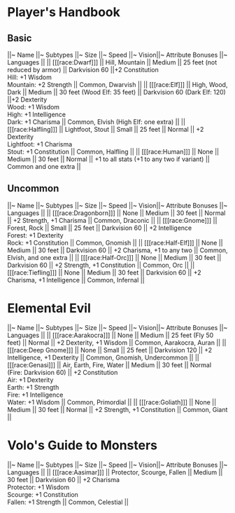 # Player's Handbook

## Basic

||~ Name ||~ Subtypes ||~ Size ||~ Speed ||~ Vision||~ Attribute Bonuses ||~ Languages ||
|| [[[race:Dwarf]]] || Hill, Mountain || Medium || 25 feet (not reduced by armor) || Darkvision 60 ||+2 Constitution<br>Hill: +1 Wisdom<br>Mountain: +2 Strength || Common, Dwarvish ||
|| [[[race:Elf]]] || High, Wood, Dark || Medium || 30 feet (Wood Elf: 35 feet) || Darkvision 60 (Dark Elf: 120) ||+2 Dexterity<br>Wood: +1 Wisdom<br>High: +1 Intelligence<br>Dark: +1 Charisma || Common, Elvish (High Elf: one extra) ||
|| [[[race:Halfling]]] || Lightfoot, Stout || Small || 25 feet || Normal || +2 Dexterity<br>Lightfoot: +1 Charisma<br>Stout: +1 Constitution || Common, Halfling ||
|| [[[race:Human]]] || None || Medium || 30 feet || Normal || +1 to all stats (+1 to any two if variant) || Common and one extra ||

## Uncommon

||~ Name ||~ Subtypes ||~ Size ||~ Speed ||~ Vision||~ Attribute Bonuses ||~ Languages ||
|| [[[race:Dragonborn]]] || None || Medium || 30 feet || Normal || +2 Strength, +1 Charisma || Common, Draconic ||
|| [[[race:Gnome]]] || Forest, Rock || Small || 25 feet || Darkvision 60 || +2 Intelligence<br>Forest: +1 Dexterity<br>Rock: +1 Constitution || Common, Gnomish ||
|| [[[race:Half-Elf]]] || None || Medium || 30 feet || Darkvision 60 || +2 Charisma, +1 to any two || Common, Elvish, and one extra ||
|| [[[race:Half-Orc]]] || None || Medium || 30 feet || Darkvision 60 || +2 Strength, +1 Constitution || Common, Orc ||
|| [[[race:Tiefling]]] || None || Medium || 30 feet || Darkvision 60 || +2 Charisma, +1 Intelligence || Common, Infernal ||

# Elemental Evil

||~ Name ||~ Subtypes ||~ Size ||~ Speed ||~ Vision||~ Attribute Bonuses ||~ Languages ||
|| [[[race:Aarakocra]]] || None || Medium || 25 feet (Fly 50 feet) || Normal || +2 Dexterity, +1 Wisdom || Common, Aarakocra, Auran ||
|| [[[race:Deep Gnome]]] || None || Small || 25 feet || Darkvision 120 || +2 Intelligence, +1 Dexterity || Common, Gnomish, Undercommon ||
|| [[[race:Genasi]]] || Air, Earth, Fire, Water || Medium || 30 feet || Normal (Fire: Darkvision 60) || +2 Constitution<br>Air: +1 Dexterity<br>Earth: +1 Strength<br>Fire: +1 Intelligence<br>Water: +1 Wisdom || Common, Primordial ||
|| [[[race:Goliath]]] || None || Medium || 30 feet || Normal || +2 Strength, +1 Constitution || Common, Giant ||

# Volo's Guide to Monsters

||~ Name ||~ Subtypes ||~ Size ||~ Speed ||~ Vision||~ Attribute Bonuses ||~ Languages ||
|| [[[race:Aasimar]]] || Protector, Scourge, Fallen || Medium || 30 feet || Darkvision 60 || +2 Charisma<br>Protector: +1 Wisdom<br>Scourge: +1 Constitution<br>Fallen: +1 Strength || Common, Celestial ||
